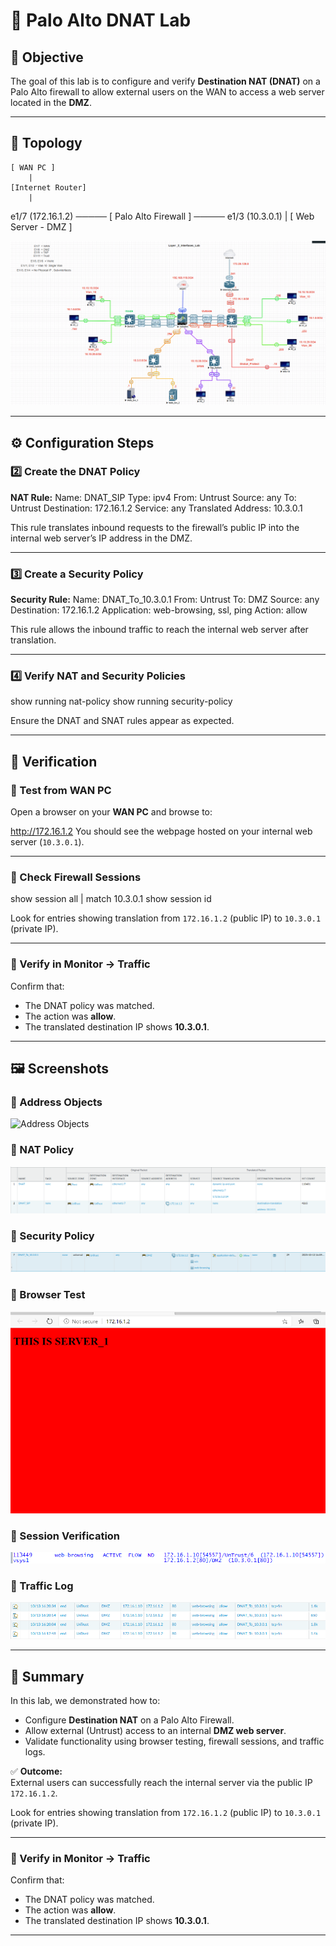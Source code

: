 # 🧱 Palo Alto DNAT Lab

## 🎯 Objective
The goal of this lab is to configure and verify **Destination NAT (DNAT)** on a Palo Alto firewall to allow external users on the WAN to access a web server located in the **DMZ**.

---

## 🧩 Topology

    [ WAN PC ] 
        |
    [Internet Router]
        |
   e1/7 (172.16.1.2) ───── [ Palo Alto Firewall ] ───── e1/3 (10.3.0.1)
                                |
                               [ Web Server - DMZ ]

![Topology](../assets/screenshots/dnat/topology.png)

---

## ⚙️ Configuration Steps

### 2️⃣ Create the DNAT Policy
**NAT Rule:**
Name: DNAT_SIP
Type: ipv4
From: Untrust
Source: any
To: Untrust
Destination: 172.16.1.2
Service: any
Translated Address: 10.3.0.1

This rule translates inbound requests to the firewall’s public IP into the internal web server’s IP address in the DMZ.

---

### 3️⃣ Create a Security Policy
**Security Rule:**
Name: DNAT_To_10.3.0.1
From: Untrust
To: DMZ
Source: any
Destination: 172.16.1.2
Application: web-browsing, ssl, ping
Action: allow

This rule allows the inbound traffic to reach the internal web server after translation.

---

### 4️⃣ Verify NAT and Security Policies
show running nat-policy
show running security-policy

Ensure the DNAT and SNAT rules appear as expected.

---

## 🧪 Verification

### 🔹 Test from WAN PC
Open a browser on your **WAN PC** and browse to:

http://172.16.1.2
You should see the webpage hosted on your internal web server (`10.3.0.1`).

---

### 🔹 Check Firewall Sessions
show session all | match 10.3.0.1
show session id <session-id>

Look for entries showing translation from `172.16.1.2` (public IP) to `10.3.0.1` (private IP).

---

### 🔹 Verify in Monitor → Traffic
Confirm that:
- The DNAT policy was matched.
- The action was **allow**.
- The translated destination IP shows **10.3.0.1**.

---

## 🖼️ Screenshots

### 🔹 Address Objects
![Address Objects](../assets/screenshots/dnat/address-objects.png)

### 🔹 NAT Policy
![NAT Policy](../assets/screenshots/dnat/nat-policy.png)

### 🔹 Security Policy
![Security Policy](../assets/screenshots/dnat/security-policy.png)

### 🔹 Browser Test
![Browser Test](../assets/screenshots/dnat/browser-test.png)

### 🔹 Session Verification
![Session Verification](../assets/screenshots/dnat/session-verify.png)

### 🔹 Traffic Log
![Traffic Log](../assets/screenshots/dnat/traffic-log.png)

---

## 🧾 Summary
In this lab, we demonstrated how to:
- Configure **Destination NAT** on a Palo Alto Firewall.
- Allow external (Untrust) access to an internal **DMZ web server**.
- Validate functionality using browser testing, firewall sessions, and traffic logs.

✅ **Outcome:**  
External users can successfully reach the internal server via the public IP `172.16.1.2`.

Look for entries showing translation from `172.16.1.2` (public IP) to `10.3.0.1` (private IP).

---

### 🔹 Verify in Monitor → Traffic
Confirm that:
- The DNAT policy was matched.
- The action was **allow**.
- The translated destination IP shows **10.3.0.1**.

---
